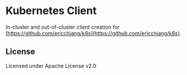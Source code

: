 # Kubernetes Client

In-cluster and out-of-cluster client creation for [https://github.com/ericchiang/k8s](https://github.com/ericchiang/k8s).

## License

Licensed under Apache License v2.0
